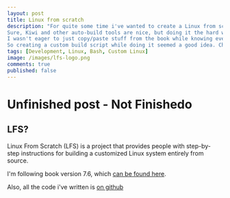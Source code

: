 ```yaml
---
layout: post
title: Linux from scratch
description: "For quite some time i've wanted to create a Linux from scratch build. 
Sure, Kiwi and other auto-build tools are nice, but doing it the hard way is always more fun. 
I wasn't eager to just copy/paste stuff from the book while knowing eventually i'd had to do it again. 
So creating a custom build script while doing it seemed a good idea. Check it out."
tags: [Development, Linux, Bash, Custom Linux]
image: /images/lfs-logo.png
comments: true
published: false
---
```


# Unfinished post - Not Finishedo

## LFS?
Linux From Scratch (LFS) is a project that provides people with step-by-step instructions for building a customized Linux system entirely from source.
  
I'm following book version 7.6, which [can be found here](http://www.linuxfromscratch.org/lfs/read.html).
  
Also, all the code i've written is [on github](https://github.com/robinradic/lfsbuild)
